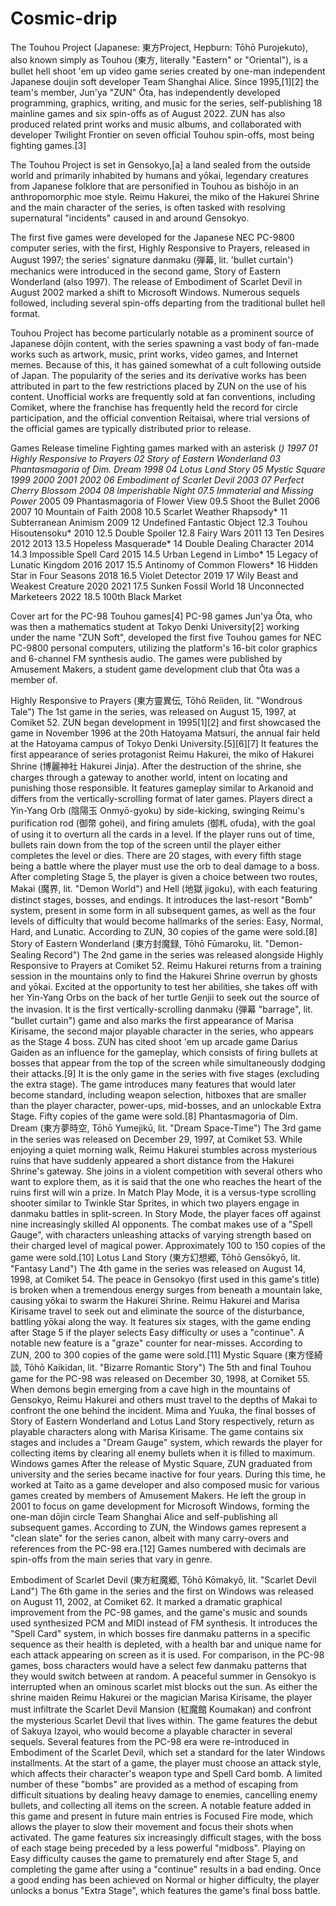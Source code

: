 # Cosmic-drip

The Touhou Project (Japanese: 東方Project, Hepburn: Tōhō Purojekuto), also known simply as Touhou (東方, literally "Eastern" or "Oriental"), is a bullet hell shoot 'em up video game series created by one-man independent Japanese doujin soft developer Team Shanghai Alice. Since 1995,[1][2] the team's member, Jun'ya "ZUN" Ōta, has independently developed programming, graphics, writing, and music for the series, self-publishing 18 mainline games and six spin-offs as of August 2022. ZUN has also produced related print works and music albums, and collaborated with developer Twilight Frontier on seven official Touhou spin-offs, most being fighting games.[3]

The Touhou Project is set in Gensokyo,[a] a land sealed from the outside world and primarily inhabited by humans and yōkai, legendary creatures from Japanese folklore that are personified in Touhou as bishōjo in an anthropomorphic moe style. Reimu Hakurei, the miko of the Hakurei Shrine and the main character of the series, is often tasked with resolving supernatural "incidents" caused in and around Gensokyo.

The first five games were developed for the Japanese NEC PC-9800 computer series, with the first, Highly Responsive to Prayers, released in August 1997; the series' signature danmaku (弾幕, lit. 'bullet curtain') mechanics were introduced in the second game, Story of Eastern Wonderland (also 1997). The release of Embodiment of Scarlet Devil in August 2002 marked a shift to Microsoft Windows. Numerous sequels followed, including several spin-offs departing from the traditional bullet hell format.

Touhou Project has become particularly notable as a prominent source of Japanese dōjin content, with the series spawning a vast body of fan-made works such as artwork, music, print works, video games, and Internet memes. Because of this, it has gained somewhat of a cult following outside of Japan. The popularity of the series and its derivative works has been attributed in part to the few restrictions placed by ZUN on the use of his content. Unofficial works are frequently sold at fan conventions, including Comiket, where the franchise has frequently held the record for circle participation, and the official convention Reitaisai, where trial versions of the official games are typically distributed prior to release.

Games
Release timeline
Fighting games marked with an asterisk (*)
1997	01 Highly Responsive to Prayers
02 Story of Eastern Wonderland
03 Phantasmagoria of Dim. Dream
1998	04 Lotus Land Story
05 Mystic Square
1999
2000
2001
2002	06 Embodiment of Scarlet Devil
2003	07 Perfect Cherry Blossom
2004	08 Imperishable Night
07.5 Immaterial and Missing Power*
2005	09 Phantasmagoria of Flower View
09.5 Shoot the Bullet
2006
2007	10 Mountain of Faith
2008	10.5 Scarlet Weather Rhapsody*
11 Subterranean Animism
2009	12 Undefined Fantastic Object
12.3 Touhou Hisoutensoku*
2010	12.5 Double Spoiler
12.8 Fairy Wars
2011	13 Ten Desires
2012
2013	13.5 Hopeless Masquerade*
14 Double Dealing Character
2014	14.3 Impossible Spell Card
2015	14.5 Urban Legend in Limbo*
15 Legacy of Lunatic Kingdom
2016
2017	15.5 Antinomy of Common Flowers*
16 Hidden Star in Four Seasons
2018	16.5 Violet Detector
2019	17 Wily Beast and Weakest Creature
2020
2021	17.5 Sunken Fossil World
18 Unconnected Marketeers
2022	18.5 100th Black Market

Cover art for the PC-98 Touhou games[4]
PC-98 games
Jun'ya Ōta, who was then a mathematics student at Tokyo Denki University[2] working under the name "ZUN Soft", developed the first five Touhou games for NEC PC-9800 personal computers, utilizing the platform's 16-bit color graphics and 6-channel FM synthesis audio. The games were published by Amusement Makers, a student game development club that Ōta was a member of.

Highly Responsive to Prayers (東方靈異伝, Tōhō Reiiden, lit. "Wondrous Tale")
The 1st game in the series, was released on August 15, 1997, at Comiket 52. ZUN began development in 1995[1][2] and first showcased the game in November 1996 at the 20th Hatoyama Matsuri, the annual fair held at the Hatoyama campus of Tokyo Denki University.[5][6][7] It features the first appearance of series protagonist Reimu Hakurei, the miko of Hakurei Shrine (博麗神社 Hakurei Jinja). After the destruction of the shrine, she charges through a gateway to another world, intent on locating and punishing those responsible. It features gameplay similar to Arkanoid and differs from the vertically-scrolling format of later games. Players direct a Yin-Yang Orb (陰陽玉 Onmyō-gyoku) by side-kicking, swinging Reimu's purification rod (御幣 gohei), and firing amulets (御札 ofuda), with the goal of using it to overturn all the cards in a level. If the player runs out of time, bullets rain down from the top of the screen until the player either completes the level or dies. There are 20 stages, with every fifth stage being a battle where the player must use the orb to deal damage to a boss. After completing Stage 5, the player is given a choice between two routes, Makai (魔界, lit. "Demon World") and Hell (地獄 jigoku), with each featuring distinct stages, bosses, and endings. It introduces the last-resort "Bomb" system, present in some form in all subsequent games, as well as the four levels of difficulty that would become hallmarks of the series: Easy, Normal, Hard, and Lunatic. According to ZUN, 30 copies of the game were sold.[8]
Story of Eastern Wonderland (東方封魔録, Tōhō Fūmaroku, lit. "Demon-Sealing Record")
The 2nd game in the series was released alongside Highly Responsive to Prayers at Comiket 52. Reimu Hakurei returns from a training session in the mountains only to find the Hakurei Shrine overrun by ghosts and yōkai. Excited at the opportunity to test her abilities, she takes off with her Yin-Yang Orbs on the back of her turtle Genjii to seek out the source of the invasion. It is the first vertically-scrolling danmaku (弾幕 "barrage", lit. "bullet curtain") game and also marks the first appearance of Marisa Kirisame, the second major playable character in the series, who appears as the Stage 4 boss. ZUN has cited shoot 'em up arcade game Darius Gaiden as an influence for the gameplay, which consists of firing bullets at bosses that appear from the top of the screen while simultaneously dodging their attacks.[9] It is the only game in the series with five stages (excluding the extra stage). The game introduces many features that would later become standard, including weapon selection, hitboxes that are smaller than the player character, power-ups, mid-bosses, and an unlockable Extra Stage. Fifty copies of the game were sold.[8]
Phantasmagoria of Dim. Dream (東方夢時空, Tōhō Yumejikū, lit. "Dream Space-Time")
The 3rd game in the series was released on December 29, 1997, at Comiket 53. While enjoying a quiet morning walk, Reimu Hakurei stumbles across mysterious ruins that have suddenly appeared a short distance from the Hakurei Shrine's gateway. She joins in a violent competition with several others who want to explore them, as it is said that the one who reaches the heart of the ruins first will win a prize. In Match Play Mode, it is a versus-type scrolling shooter similar to Twinkle Star Sprites, in which two players engage in danmaku battles in split-screen. In Story Mode, the player faces off against nine increasingly skilled AI opponents. The combat makes use of a "Spell Gauge", with characters unleashing attacks of varying strength based on their charged level of magical power. Approximately 100 to 150 copies of the game were sold.[10]
Lotus Land Story (東方幻想郷, Tōhō Gensōkyō, lit. "Fantasy Land")
The 4th game in the series was released on August 14, 1998, at Comiket 54. The peace in Gensokyo (first used in this game's title) is broken when a tremendous energy surges from beneath a mountain lake, causing yōkai to swarm the Hakurei Shrine. Reimu Hakurei and Marisa Kirisame travel to seek out and eliminate the source of the disturbance, battling yōkai along the way. It features six stages, with the game ending after Stage 5 if the player selects Easy difficulty or uses a "continue". A notable new feature is a "graze" counter for near-misses. According to ZUN, 200 to 300 copies of the game were sold.[11]
Mystic Square (東方怪綺談, Tōhō Kaikidan, lit. "Bizarre Romantic Story")
The 5th and final Touhou game for the PC-98 was released on December 30, 1998, at Comiket 55. When demons begin emerging from a cave high in the mountains of Gensokyo, Reimu Hakurei and others must travel to the depths of Makai to confront the one behind the incident. Mima and Yuuka, the final bosses of Story of Eastern Wonderland and Lotus Land Story respectively, return as playable characters along with Marisa Kirisame. The game contains six stages and includes a "Dream Gauge" system, which rewards the player for collecting items by clearing all enemy bullets when it is filled to maximum.
Windows games
After the release of Mystic Square, ZUN graduated from university and the series became inactive for four years. During this time, he worked at Taito as a game developer and also composed music for various games created by members of Amusement Makers. He left the group in 2001 to focus on game development for Microsoft Windows, forming the one-man dōjin circle Team Shanghai Alice and self-publishing all subsequent games. According to ZUN, the Windows games represent a "clean slate" for the series canon, albeit with many carry-overs and references from the PC-98 era.[12] Games numbered with decimals are spin-offs from the main series that vary in genre.

Embodiment of Scarlet Devil (東方紅魔郷, Tōhō Kōmakyō, lit. "Scarlet Devil Land")
The 6th game in the series and the first on Windows was released on August 11, 2002, at Comiket 62. It marked a dramatic graphical improvement from the PC-98 games, and the game's music and sounds used synthesized PCM and MIDI instead of FM synthesis. It introduces the "Spell Card" system, in which bosses fire danmaku patterns in a specific sequence as their health is depleted, with a health bar and unique name for each attack appearing on screen as it is used. For comparison, in the PC-98 games, boss characters would have a select few danmaku patterns that they would switch between at random.
A peaceful summer in Gensokyo is interrupted when an ominous scarlet mist blocks out the sun. As either the shrine maiden Reimu Hakurei or the magician Marisa Kirisame, the player must infiltrate the Scarlet Devil Mansion (紅魔館 Koumakan) and confront the mysterious Scarlet Devil that lives within. The game features the debut of Sakuya Izayoi, who would become a playable character in several sequels.
Several features from the PC-98 era were re-introduced in Embodiment of the Scarlet Devil, which set a standard for the later Windows installments. At the start of a game, the player must choose an attack style, which affects their character's weapon type and Spell Card bomb. A limited number of these "bombs" are provided as a method of escaping from difficult situations by dealing heavy damage to enemies, cancelling enemy bullets, and collecting all items on the screen. A notable feature added in this game and present in future main entries is Focused Fire mode, which allows the player to slow their movement and focus their shots when activated. The game features six increasingly difficult stages, with the boss of each stage being preceded by a less powerful "midboss". Playing on Easy difficulty causes the game to prematurely end after Stage 5, and completing the game after using a "continue" results in a bad ending. Once a good ending has been achieved on Normal or higher difficulty, the player unlocks a bonus "Extra Stage", which features the game's final boss battle.
